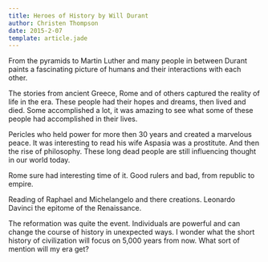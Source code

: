 ```yaml
---
title: Heroes of History by Will Durant
author: Christen Thompson
date: 2015-2-07
template: article.jade 
---
```


From the pyramids to  Martin Luther and many people in between Durant paints a fascinating picture of humans and their interactions with each other.

<span class="more"></span>

The stories from ancient Greece, Rome and of others captured the reality of life in the era.  These people had their hopes and dreams, then lived and died.  Some accomplished a lot, it was amazing to see what some of these people had accomplished in their lives.

Pericles who held power for more then 30 years and created a marvelous peace.  It was interesting to read his wife Aspasia was a prostitute.  And then the rise of philosophy. These long dead people are still influencing thought in our world today.

Rome sure had interesting time of it. Good rulers and bad, from republic to empire.

Reading of Raphael and Michelangelo and there creations. Leonardo Davinci the epitome of the Renaissance. 

The reformation was quite the event.  Individuals are powerful and can change the course of history in unexpected ways. I wonder what the short history of civilization will focus on 5,000 years from now. What sort of mention will my era get?